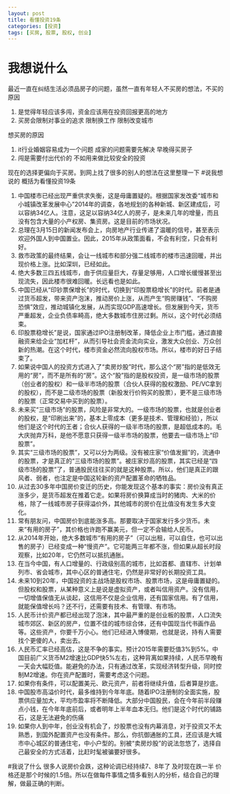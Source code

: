 ```yaml
---
layout: post
title: 看懂投资19条
categories: [投资]
tags: [买房, 股票, 股权, 创业]
---
```


# 我想说什么
最近一直在纠结生活必须品房子的问题，虽然一直有年轻人不买房的想法，不买的原因

1. 是觉得年轻应该多闯，资金应该用在投资回报更高的地方
2. 买房会限制对事业的追求 限制换工作 限制改变城市

想买房的原因

1. it行业婚姻容易成为一个问题 成家的问题需要先解决 早晚得买房子
2. 闯是需要付出代价的 不如用来做比较安全的投资

现在的选择更偏向于买房。到网上找了很多的别人的想法在这里整理一下
#说我想说的
概括为看懂投资19条

1. 中国楼市已经出现严重供求失衡，这是毋庸置疑的。根据国家发改委“城市和小城镇改革发展中心”2014年的调查，各地规划的各种新城、新区建成后，可以容纳34亿人。注意，这足以容纳34亿人的房子，是未来几年的增量，而且没有包含大量的小产权房、集资房。这是目前的市场状况。
2. 总理在3月15日的新闻发布会上，向房地产行业传递了温暖的信号，甚至表示欢迎外国人到中国置业。因此，2015年从政策面看，不会有利空，只会有利好。
3. 救市政策的最终结果，会让一线城市和部分强二线城市的楼市迅速回暖，并出现价格上涨。比如深圳，已经如此。
4. 绝大多数三四五线城市，由于供应量巨大，存量足够用，人口增长缓慢甚至出现流失，因此楼市很难回暖。长远看也是如此。
5. 中国已经从“印钞票保增长”的时代，切换到“印股票稳增长”的时代。前者是通过货币超发，带来资产泡沫，推动房价上涨，从而产生“购房赚钱”、“不购房恐惧”效应，推动城镇化发展，从而实现GDP高速增长。但发展到今天，货币严重超发，企业负债率畸高，绝大多数城市住房过剩。所以，这个时代必须结束。
6. 印股票稳增长”是说，国家通过IPO注册制改革，降低企业上市门槛，通过直接融资来给企业“加杠杆”，从而引导社会资金流向实业，激发大众创业、万众创新的热潮。在这个时代，楼市资金必然流向股权市场。所以，楼市的好日子结束了。
7. 如果说中国人的投资方式进入了“卖房炒股”时代，那么这个“房”指的是低效无用的“房”，而不是所有的“房”。这个“股”指的是股权投资，是一级市场的股票（创业者的股权）和一级半市场的股票（合伙人获得的股权激励、PE/VC拿到的股权），而不是二级市场的股票（新股发行价购买的股票），更不是三级市场的股票（正常交易中买到的股票）。
8. 未来买“三级市场”的股票，风险是非常大的。一级市场的股票，也就是创业者的股权，是“印刷出来”的，基本上零成本（更多是技术、管理和经验），所以他们是这个时代的王者；合伙人获得的一级半市场的股票，是超低成本的。毛大庆抛弃万科，是他不愿意只获得一级半市场的股票，他要去一级市场上“印股票”。
9. 其实“三级市场的股票”，又可以分为两级。没有被庄家“价值发掘”的，流通中的股票，才是真正的“三级市场的股票”。被庄家炒高的股票，其实已经是“四级市场的股票”了，普通股民往往买的就是这种股票。所以，他们是真正的跟风者、弱者，也注定是中国这轮新的资产配置革命的牺牲品。
10. 从过去30多年中国房价变迁的历史，你能发现这个基本的事实：房价没有真正涨多少，是货币超发在推着它走。如果将房价换算成当时的猪肉、大米的价格，除了一线城市房子获得溢价外，其他城市的房价在比值没有发生多大变化。
11. 常有朋友问，中国房价到底能涨多高。那要取决于国家发行多少货币。未来“有用的房子”，其价格也许跑不赢美元，但一定不会输给人民币。
12. 从2014年开始，绝大多数城市“有用的房子”（可以出租，可以自住，也可以出售的房子）已经变成一种“慢资产”。它可能两三年都不涨，但如果从超长时段观察，比如20年，它仍然可以抵抗通胀。
13. 在当今中国，有人口增量的、行政级别高的城市，比如首都、直辖市、计划单列市、省会城市，其中心区的普通住宅，仍然是非常好的长期投资工具。
14. 未来10到20年，中国投资的主战场是股权市场、股票市场，这是毋庸置疑的。但股权和股票，从某种意义上是说是虚拟资产，或者叫信用资产。没有信用，一切增值保值无从谈起，这信用不仅是企业信用，还有国家信用。有了信用，就能保值增长吗？还不行，还需要有技术、有管理、有市场。
15. 人民币计价资产都已经出现了泡沫，其中最严重的是创业板的股票，人口流失城市郊区、新区的房产，位置不佳的城市综合体，还有中国现当代书画作品等。这些资产，你要千万小心。他们已经进入博傻期，也就是说，持有人需要找个更傻的人，卖出去。
16. 人民币汇率已经高估，这是不争的事实。预计2015年需要贬值3%到5%。中国目前广义货币M2增速比GDP快5%左右，这种背离如果持续，人民币早晚有一天会大幅贬值。能避免的办法，只有通过改革，实现经济转型升级，同时控制M2增速。你在资产配置时，需要考虑这个问题。
17. 如果你有条件，可以配置美元、欧元资产，前者将继续升值，后者算是抄底。
18. 中国股市高溢价时代，最多维持到今年年底。随着IPO注册制的全面实施，股票供应量加大，平均市盈率将不断降低。大部分中国股民，会在今年前半段赚点小钱，在今年年底前后，或者明年上半年血本无归。他们是这个时代的铺路石，这是无法避免的伤痛
19. 如果你人到中年，创业没有机会了，炒股票也没有内幕消息，对于投资又不太熟悉，到国外配置资产也没有条件。那么，你抗御通胀的工具，还应该是大城市中心城区的普通住宅，中小户型的。别被“卖房炒股”的说法忽悠了，选择自己最安全的方式活着，比赶时髦被骗要好很多。


#我说了什么
很多人说房价会跌，这种论调已经持续7、8年了 及时现在跌一半 价格还是那个时候的1.5倍。所以在做每件事情之情多看别人的分析，结合自己的理解，做最正确的判断。
